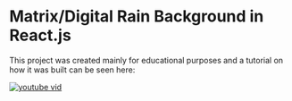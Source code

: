 # Matrix/Digital Rain Background in React.js

This project was created mainly for educational purposes and a tutorial on how it was built can be seen here:

[![youtube vid](https://img.youtube.com/vi/qLbQ0NBa5zM/0.jpg)](https://www.youtube.com/watch?v=qLbQ0NBa5zM)
